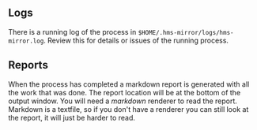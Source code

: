 ## Logs

There is a running log of the process in `$HOME/.hms-mirror/logs/hms-mirror.log`.  Review this for details or issues of the running process.

## Reports

When the process has completed a markdown report is generated with all the work that was done.  The report location will be at the bottom of the output window.  You will need a *markdown* renderer to read the report.  Markdown is a textfile, so if you don't have a renderer you can still look at the report, it will just be harder to read.